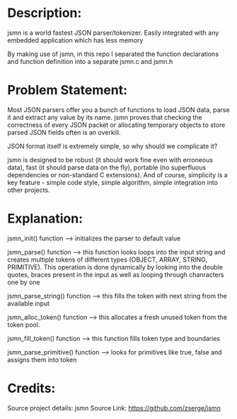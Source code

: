 Description: 
============
jsmn is a world fastest JSON parser/tokenizer. Easily integrated with any embedded application which has less memory

By making use of jsmn, in this repo I separated the function declarations and function definition into a separate jsmn.c and jsmn.h

Problem Statement:
==================
Most JSON parsers offer you a bunch of functions to load JSON data, parse it and extract any value by its name. jsmn proves that checking the correctness of every JSON packet or allocating temporary objects to store parsed JSON fields often is an overkill.

JSON format itself is extremely simple, so why should we complicate it?

jsmn is designed to be robust (it should work fine even with erroneous data), fast (it should parse data on the fly), portable (no superfluous dependencies or non-standard C extensions). And of course, simplicity is a key feature - simple code style, simple algorithm, simple integration into other projects.

Explanation:
============
jsmn_init() function --> initializes the parser to default value

jsmn_parse() function --> this function looks loops into the input string and creates multiple tokens of different types (OBJECT, ARRAY, STRING, PRIMITIVE). This operation is done dynamically by looking into the double quotes, braces present in the input as well as looping through chanracters one by one

jsmn_parse_string() function --> this fills the token with next string from the available input

jsmn_alloc_token() function --> this allocates a fresh unused token from the token pool.

jsmn_fill_token() function --> this function fills token type and boundaries

jsmn_parse_primitive() function --> looks for primitives like true, false and assigns them into token 

Credits:
========
Source project details: jsmn
Source Link: https://github.com/zserge/jsmn

